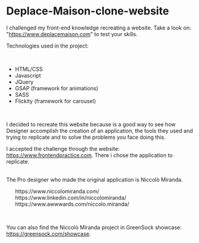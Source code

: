 # Deplace-Maison-clone-website
I challenged my front-end knowledge recreating a website. Take a look on: "https://www.deplacemaison.com" to test your skills.


Technologies used in the project:

<br />
<ul>
  <li>HTML/CSS</li>
  <li>Javascript</li>
  <li>JQuery</li>
  <li>GSAP (framework for animations)</li>
  <li>SASS</li>
  <li>Flickity (framework for carousel)</li>
</ul>
<br />

I decided to recreate this website because is a good way to see how Designer accomplish the creation of an application, the tools they used
and trying to replicate and to solve the problems you face doing this.

I accepted the challenge through the website: https://www.frontendpractice.com.
There i chose the application to replicate. 


<br>
The Pro designer who made the original application is  Niccolò Miranda.
<br>

<ul style="list-style-type:none;">
  <li>https://www.niccolomiranda.com/ </li>
  <li>https://www.linkedin.com/in/niccolomiranda/</li>
  <li>https://www.awwwards.com/niccolo.miranda/</li>
</ul>
<br />

You can also find the Niccolò Miranda project in GreenSock showcase: https://greensock.com/showcase.

